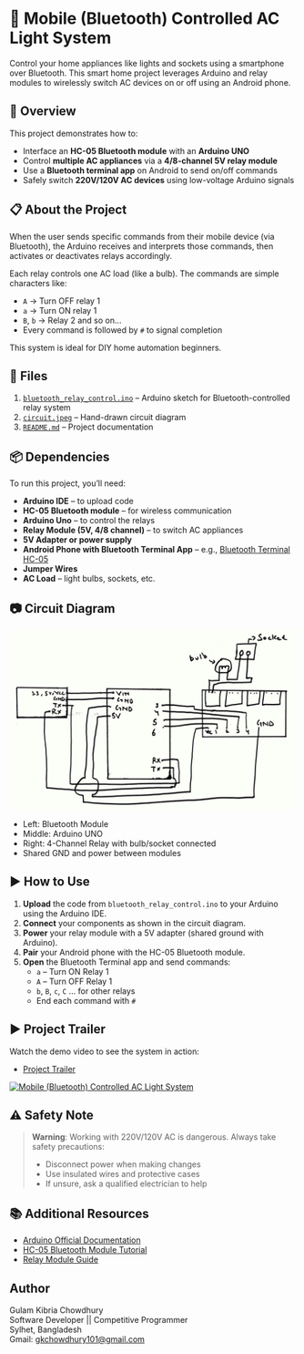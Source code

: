 # 🔌 Mobile (Bluetooth) Controlled AC Light System

Control your home appliances like lights and sockets using a smartphone over Bluetooth. This smart home project leverages Arduino and relay modules to wirelessly switch AC devices on or off using an Android phone.

## 🧠 Overview

This project demonstrates how to:

- Interface an **HC-05 Bluetooth module** with an **Arduino UNO**
- Control **multiple AC appliances** via a **4/8-channel 5V relay module**
- Use a **Bluetooth terminal app** on Android to send on/off commands
- Safely switch **220V/120V AC devices** using low-voltage Arduino signals

## 📋 About the Project

When the user sends specific commands from their mobile device (via Bluetooth), the Arduino receives and interprets those commands, then activates or deactivates relays accordingly.

Each relay controls one AC load (like a bulb). The commands are simple characters like:

- `A` → Turn OFF relay 1
- `a` → Turn ON relay 1
- `B`, `b` → Relay 2 and so on...
- Every command is followed by `#` to signal completion

This system is ideal for DIY home automation beginners.

## 📁 Files

1. [`bluetooth_relay_control.ino`](bluetooth_relay_control.ino) – Arduino sketch for Bluetooth-controlled relay system
2. [`circuit.jpeg`](circuit-1536x960.jpeg) – Hand-drawn circuit diagram
3. [`README.md`](README.md) – Project documentation

## 📦 Dependencies

To run this project, you’ll need:

- **Arduino IDE** – to upload code
- **HC-05 Bluetooth module** – for wireless communication
- **Arduino Uno** – to control the relays
- **Relay Module (5V, 4/8 channel)** – to switch AC appliances
- **5V Adapter or power supply**
- **Android Phone with Bluetooth Terminal App** – e.g., [Bluetooth Terminal HC-05](https://play.google.com/store/apps/details?id=project.bluetoothterminal)
- **Jumper Wires**
- **AC Load** – light bulbs, sockets, etc.

## 📷 Circuit Diagram

![Circuit Diagram](circuit.jpeg)

- Left: Bluetooth Module
- Middle: Arduino UNO
- Right: 4-Channel Relay with bulb/socket connected
- Shared GND and power between modules

## ▶️ How to Use

1. **Upload** the code from `bluetooth_relay_control.ino` to your Arduino using the Arduino IDE.
2. **Connect** your components as shown in the circuit diagram.
3. **Power** your relay module with a 5V adapter (shared ground with Arduino).
4. **Pair** your Android phone with the HC-05 Bluetooth module.
5. **Open** the Bluetooth Terminal app and send commands:
   - `a` – Turn ON Relay 1
   - `A` – Turn OFF Relay 1
   - `b`, `B`, `c`, `C` ... for other relays
   - End each command with `#`

## ▶️ Project Trailer

Watch the demo video to see the system in action:

- [Project Trailer](https://www.youtube.com/watch?v=dhyj6yaYwlc)<br>
<div>
  <a href="https://www.youtube.com/watch?v=dhyj6yaYwlc" target="_blank">
    <img src="https://img.youtube.com/vi/dhyj6yaYwlc/2.jpg" alt="Mobile (Bluetooth) Controlled AC Light System" width="350" height="230" />
  </a>
</div>

## ⚠️ Safety Note

> **Warning**: Working with 220V/120V AC is dangerous. Always take safety precautions:
>
> - Disconnect power when making changes
> - Use insulated wires and protective cases
> - If unsure, ask a qualified electrician to help

## 📚 Additional Resources

- [Arduino Official Documentation](https://www.arduino.cc/en/Guide/HomePage)
- [HC-05 Bluetooth Module Tutorial](https://howtomechatronics.com/tutorials/arduino/arduino-bluetooth-control-leds-hc-05/)
- [Relay Module Guide](https://randomnerdtutorials.com/guide-for-relay-module-with-arduino/)

## Author

Gulam Kibria Chowdhury<br>
Software Developer || Competitive Programmer<br>
Sylhet, Bangladesh<br>
Gmail: gkchowdhury101@gmail.com<br>
